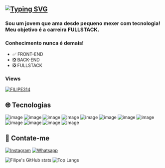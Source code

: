 ## [![Typing SVG](https://readme-typing-svg.demolab.com?font=Fira+Code&pause=2000&color=00BFFF&random=false&width=1000&size=33&lines=Ol%C3%A1!+Eu+sou+o+Filipe+%F0%9F%91%8B)](https://git.io/typing-svg)

### Sou um jovem que ama desde pequeno mexer com tecnologia! Meu objetivo é a carreira FULLSTACK.
### Conhecimento nunca é demais!
- ✅ FRONT-END
- ❎ BACK-END
- ❎ FULLSTACK

### Views

<a href="https://www.youtube.com/watch?v=ZxZ1I1yTCUI&ab_channel=Joshwin"> 
<img src="https://profile-counter.glitch.me/FILIPE314/count.svg" alt="FILIPE314" />
</a>



## 🌐 Tecnologias
![image](https://img.shields.io/badge/CSS3-1572B6?style=for-the-badge&logo=css3&logoColor=white)
![image](https://img.shields.io/badge/HTML5-E34F26?style=for-the-badge&logo=html5&logoColor=white)
![image](https://img.shields.io/badge/JavaScript-323330?style=for-the-badge&logo=javascript&logoColor=F7DF1E)
![image](https://img.shields.io/badge/Python-FFD43B?style=for-the-badge&logo=python&logoColor=blue)
![image](https://img.shields.io/badge/Bootstrap-563D7C?style=for-the-badge&logo=bootstrap&logoColor=white)
![image](https://img.shields.io/badge/Markdown-000000?style=for-the-badge&logo=markdown&logoColor=white)
![image](https://img.shields.io/badge/Wordpress-21759B?style=for-the-badge&logo=wordpress&logoColor=white)
![image](https://img.shields.io/badge/Elementor-92003B?style=for-the-badge&logo=elementor&logoColor=white)
![image](https://img.shields.io/badge/Hostinger-673DE6?style=for-the-badge&logo=hostinger&logoColor=white)
![image](https://img.shields.io/badge/MySQL-005C84?style=for-the-badge&logo=mysql&logoColor=white)
![image](https://img.shields.io/badge/Linux-FCC624?style=for-the-badge&logo=linux&logoColor=black)
![image](https://img.shields.io/badge/Windows-0078D6?style=for-the-badge&logo=windows&logoColor=white)

## 📱 Contate-me
[![Instagram](https://img.shields.io/badge/Instagram-E4405F?style=for-the-badge&logo=instagram&logoColor=white)](https://www.instagram.com/luiz_fili3.14/)
[![Whatsapp](https://img.shields.io/badge/WhatsApp-25D366?style=for-the-badge&logo=WhatsApp&logoColor=white)](https://wa.me/qr/UIZ4N4QF6IWCL1)

![Filipe's GitHub stats](https://github-readme-stats.vercel.app/api?username=FILIPE314&show_icons=true&theme=blue-green&count_private&include_all_commits=true&line_height=28px&rank_icon=github&bg_color=30,8B0000,000000)
![Top Langs](https://github-readme-stats.vercel.app/api/top-langs/?username=FILIPE314&layout=donut&theme=blue-green&count_private&include_all_commits=true&bg_color=30,8B0000,000000)